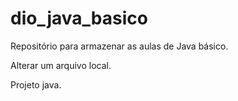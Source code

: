 # dio_java_basico
Repositório para armazenar as aulas de Java básico.

Alterar um arquivo local.

Projeto java.
